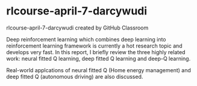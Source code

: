 # rlcourse-april-7-darcywudi
rlcourse-april-7-darcywudi created by GitHub Classroom

Deep reinforcement learning which combines deep learning into reinforcement learning framework is currently a hot research topic and develops very fast.
In this report, I briefly review the three highly related work: neural fitted Q learning, deep fitted Q learning and deep-Q learning.

Real-world applcations of neural fitted Q (Home energy management) and deep fitted Q (autonomous driving) are also discussed.

